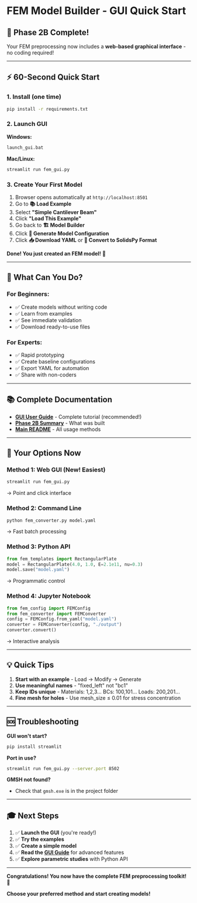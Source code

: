 # FEM Model Builder - GUI Quick Start

## 🎉 Phase 2B Complete!

Your FEM preprocessing now includes a **web-based graphical interface** - no coding required!

---

## ⚡ 60-Second Quick Start

### 1. Install (one time)
```bash
pip install -r requirements.txt
```

### 2. Launch GUI
**Windows:**
```bash
launch_gui.bat
```

**Mac/Linux:**
```bash
streamlit run fem_gui.py
```

### 3. Create Your First Model
1. Browser opens automatically at `http://localhost:8501`
2. Go to **📚 Load Example**
3. Select **"Simple Cantilever Beam"**
4. Click **"Load This Example"**
5. Go back to **🏗️ Model Builder**
6. Click **🚀 Generate Model Configuration**
7. Click **📥 Download YAML** or **🔄 Convert to SolidsPy Format**

**Done! You just created an FEM model!** 🎊

---

## 🎯 What Can You Do?

### **For Beginners:**
- ✅ Create models without writing code
- ✅ Learn from examples
- ✅ See immediate validation
- ✅ Download ready-to-use files

### **For Experts:**
- ✅ Rapid prototyping
- ✅ Create baseline configurations
- ✅ Export YAML for automation
- ✅ Share with non-coders

---

## 📚 Complete Documentation

- **[GUI User Guide](docs/GUI_GUIDE.md)** - Complete tutorial (recommended!)
- **[Phase 2B Summary](docs/PHASE2B_SUMMARY.md)** - What was built
- **[Main README](README.md)** - All usage methods

---

## 🚀 Your Options Now

### **Method 1: Web GUI** (New! Easiest)
```bash
streamlit run fem_gui.py
```
→ Point and click interface

### **Method 2: Command Line**
```bash
python fem_converter.py model.yaml
```
→ Fast batch processing

### **Method 3: Python API**
```python
from fem_templates import RectangularPlate
model = RectangularPlate(4.0, 1.0, E=2.1e11, nu=0.3)
model.save("model.yaml")
```
→ Programmatic control

### **Method 4: Jupyter Notebook**
```python
from fem_config import FEMConfig
from fem_converter import FEMConverter
config = FEMConfig.from_yaml("model.yaml")
converter = FEMConverter(config, "./output")
converter.convert()
```
→ Interactive analysis

---

## 💡 Quick Tips

1. **Start with an example** - Load → Modify → Generate
2. **Use meaningful names** - "fixed_left" not "bc1"
3. **Keep IDs unique** - Materials: 1,2,3... BCs: 100,101... Loads: 200,201...
4. **Fine mesh for holes** - Use mesh_size ≤ 0.01 for stress concentration

---

## 🆘 Troubleshooting

**GUI won't start?**
```bash
pip install streamlit
```

**Port in use?**
```bash
streamlit run fem_gui.py --server.port 8502
```

**GMSH not found?**
- Check that `gmsh.exe` is in the project folder

---

## 🎓 Next Steps

1. ✅ **Launch the GUI** (you're ready!)
2. ✅ **Try the examples**
3. ✅ **Create a simple model**
4. ✅ **Read the [GUI Guide](docs/GUI_GUIDE.md)** for advanced features
5. ✅ **Explore parametric studies** with Python API

---

**Congratulations! You now have the complete FEM preprocessing toolkit!** 🚀

**Choose your preferred method and start creating models!**
